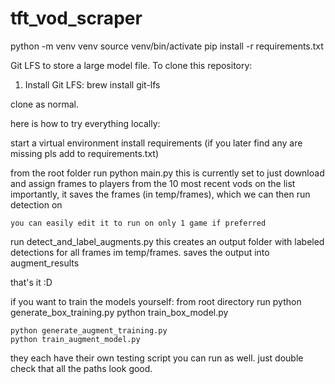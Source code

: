 # tft_vod_scraper
python -m venv venv
source venv/bin/activate
pip install -r requirements.txt

Git LFS to store a large model file. To clone this repository:
1. Install Git LFS:
brew install git-lfs

clone as normal.

here is how to try everything locally:

start a virtual environment
install requirements (if you later find any are missing pls add to requirements.txt)

from the root folder
run python main.py 
    this is currently set to just download and assign frames to players from the 10 most recent vods on the list
    importantly, it saves the frames (in temp/frames), which we can then run detection on

    you can easily edit it to run on only 1 game if preferred

run detect_and_label_augments.py
    this creates an output folder with labeled detections for all frames im temp/frames. saves the output into augment_results

that's it :D


if you want to train the models yourself:
from root directory run
    python generate_box_training.py
    python train_box_model.py

    python generate_augment_training.py
    python train_augment_model.py

they each have their own testing script you can run as well. just double check that all the paths look good.